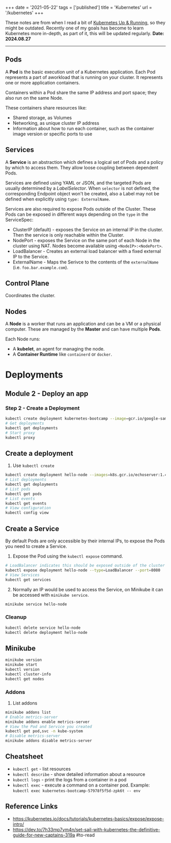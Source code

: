 +++
date = '2021-05-22'
tags = ['published']
title = 'Kubernetes'
url = '/kubernetes'
+++

These notes are from when I read a bit of [Kubernetes Up & Running](https://www.oreilly.com/library/view/kubernetes-up-and/9781492046523/), so they might be outdated. Recently one of my goals has become to learn Kubernetes more in-depth, as part of it, this will be updated regularly. **Date: 2024.08.27**

---

## Pods

A **Pod** is the basic execution unit of a Kubernetes application. Each Pod represents a part of aworkload that is running on your cluster. It represents one or more application containers.

Containers within a Pod share the same IP address and port space; they also run on the same Node.

These containers share resources like:

* Shared storage, as Volumes
* Networking, as unique cluster IP address
* Information about how to run each container, such as the container image version or specific ports to use

## Services

A **Service** is an abstraction which defines a logical set of Pods and a policy by which to access them. They allow loose coupling between dependent Pods.

Services are defined using YAML or JSON, and the targeted Pods are usually determined by a *LabelSelector*. When `selector` is not defined, the corresponding Endpoint object won't be created, also a Label may not be defined when explicitly using `type: ExternalName`.

Services are also required to expose Pods outside of the Cluster. These Pods can be exposed in different ways depending on the `type` in the ServiceSpec:

* ClusterIP (default) - exposes the Service on an internal IP in the cluster. Then the service is only reachable within the Cluster.
* NodePort - exposes the Service on the same port of each Node in the cluster using NAT. Nodes become available using `<NodeIP>:<NodePort>`.
* LoadBalancer - Creates an external load balancer with a fixed external IP to the Service.
* ExternalName - Maps the Serivce to the contents of the `externalName` (i.e. `foo.bar.example.com`).

## Control Plane

Coordinates the cluster.

## Nodes

A **Node** is a worker that runs an application and can be a VM or a physical computer. These are managed by the **Master** and can have multiple **Pods**.

Each Node runs:

* A **kubelet**, an agent for managing the node.
* A **Container Runtime** like `containerd` or `docker`.

# Deployments

## Module 2 - Deploy an app

### Step 2 - Create a Deployment

````bash
kubectl create deployment kubernetes-bootcamp --image=gcr.io/google-samples/kubernetes-bootcamp:v1
# Get deployments
kubectl get deployments
# Start proxy
kubectl proxy
````

## Create a deployment

1. Use `kubectl create`

````bash
kubectl create deployment hello-node --images=k8s.gcr.io/echoserver:1.4
# List deployments
kubectl get deployments
# List pods
kubectl get pods
# List events
kubectl get events
# View configuration
kubectl config view
````

## Create a Service

By default Pods are only accessible by their internal IPs, to expose the Pods you need to create a Service.

1. Expose the Pod using the `kubectl expose` command.

````bash
# LoadBalancer indicates this should be exposed outside of the cluster
kubectl expose deployment hello-node --type=LoadBalancer --port=8080
# View Services
kubectl get services
````

2. Normally an IP would be used to access the Service, on Minikube it can be accessed with `minikube service`.

````bash
minikube service hello-node
````

### Cleanup

````bash
kubectl delete service hello-node
kubectl delete deployment hello-node
````

## Minikube

````bash
minikube version
minikube start
kubectl version
kubectl cluster-info
kubectl get nodes
````

### Addons

1. List addons

````bash
minikube addons list
# Enable metrics-server
minikube addons enable metrics-server
# View the Pod and Service you created
kubectl get pod,svc -n kube-system
# Disable metrics-server
minikube addons disable metrics-server
````

## Cheatsheet

* `kubectl get` - list resources
* `kubectl describe` - show detailed information about a resource
* `kubectl logs` - print the logs from a container in a pod
* `kubectl exec` - execute a command on a container pod. Example: `kubectl exec kubernetes-bootcamp-57978f5f5d-zpk6t -- env`

## Reference Links

* https://kubernetes.io/docs/tutorials/kubernetes-basics/expose/expose-intro/
* https://dev.to/7h33mp7ym4n/set-sail-with-kubernetes-the-definitive-guide-for-new-captains-319a #to-read
